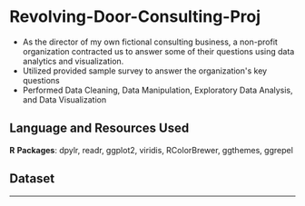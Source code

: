 # Revolving-Door-Consulting-Proj
* As the director of my own fictional consulting business, a non-profit organization contracted us to answer some of their questions using data analytics and visualization. 
* Utilized provided sample survey to answer the organization's key questions 
* Performed Data Cleaning, Data Manipulation, Exploratory Data Analysis, and Data Visualization 

## Language and Resources Used
**R**
**Packages**: dpylr, readr, ggplot2, viridis, RColorBrewer, ggthemes, ggrepel

## Dataset
---
